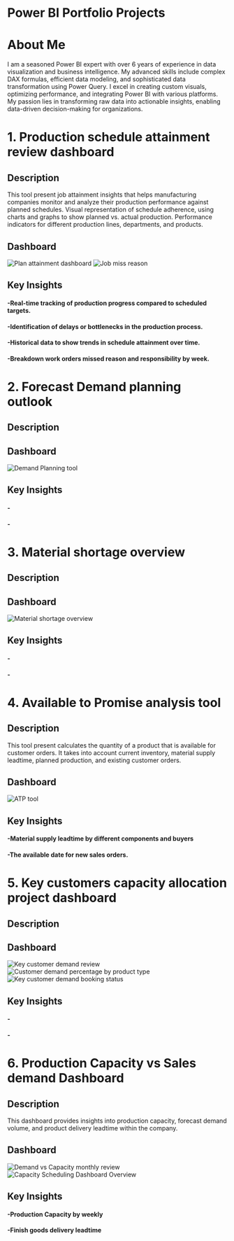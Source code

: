 # Power BI Portfolio Projects

# About Me
I am a seasoned Power BI expert with over 6 years of experience in data visualization and business intelligence. My advanced skills include complex DAX formulas, efficient data modeling, and sophisticated data transformation using Power Query. I excel in creating custom visuals, optimizing performance, and integrating Power BI with various platforms. My passion lies in transforming raw data into actionable insights, enabling data-driven decision-making for organizations. 

# 1. Production schedule attainment review dashboard

## Description
This tool present job attainment insights that helps manufacturing companies monitor and analyze their production performance against planned schedules. Visual representation of schedule adherence, using charts and graphs to show planned vs. actual production. Performance indicators for different production lines, departments, and products.

## Dashboard
![Plan attainment dashboard](Production_Attainment_Review_overview.png)
![Job miss reason](Job_miss_reason_breakdown.png)

## Key Insights

#### -Real-time tracking of production progress compared to scheduled targets.
#### -Identification of delays or bottlenecks in the production process.
#### -Historical data to show trends in schedule attainment over time.
#### -Breakdown work orders missed reason and responsibility by week.

# 2. Forecast Demand planning outlook

## Description


## Dashboard
![Demand Planning tool](https://github.com/StanleyKo13/StanleyKo-Power-BI-dashboard-portfolio/blob/main/Demand%20Planning%20overview.png)

## Key Insights

#### -
#### -

# 3. Material shortage overview

## Description


## Dashboard
![Material shortage overview](https://github.com/StanleyKo13/StanleyKo-Power-BI-dashboard-portfolio/blob/main/Material%20shortage%20overview.png)

## Key Insights

#### -
#### -


# 4. Available to Promise analysis tool

## Description
This tool present calculates the quantity of a product that is available for customer orders. It takes into account current inventory, material supply leadtime, planned production, and existing customer orders.

## Dashboard
![ATP tool](ATP_tool.png)

## Key Insights

#### -Material supply leadtime by different components and buyers
#### -The available date for new sales orders.
  
# 5. Key customers capacity allocation project dashboard

## Description


## Dashboard
![Key customer demand review](https://github.com/StanleyKo13/StanleyKo-Power-BI-dashboard-portfolio/blob/main/Key%20customer%20demand%20review.png)
![Customer demand percentage by product type](https://github.com/StanleyKo13/StanleyKo-Power-BI-dashboard-portfolio/blob/main/Customer%20demand%20percentage%20by%20product%20type.png)
![Key customer demand booking status](https://github.com/StanleyKo13/StanleyKo-Power-BI-dashboard-portfolio/blob/main/Key%20customer%20demand%20booking%20status.png)

## Key Insights

#### -
#### -

# 6. Production Capacity vs Sales demand Dashboard

## Description
This dashboard provides insights into production capacity, forecast demand volume, and product delivery leadtime within the company.

## Dashboard
![Demand vs Capacity monthly review](https://github.com/StanleyKo13/StanleyKo-Power-BI-dashboard-portfolio/blob/main/Demand%20vs%20Capacity%20monthly%20review.png)
![Capacity Scheduling Dashboard Overview](Capacity_Scheduling.png)

## Key Insights

#### -Production Capacity by weekly
#### -Finish goods delivery leadtime




